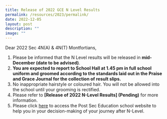 ```yaml
---
title: Release of 2022 GCE N Level Results
permalink: /resources/2023/permalink/
date: 2022-12-05
layout: post
description: ""
image: ""
---
```

Dear 2022 Sec 4N(A) & 4N(T) Montfortians,

1. Please be informed that the N Level results will be released in **mid-December (date to be advised)**. 
2. **You are expected to report to School Hall at 1.45 pm in full school uniform and groomed according to the standards laid out in the Praise and Grace Journal for the collection of result slips.**
3. No inappropriate hairstyle or coloured hair. You will not be allowed into the school until your grooming is rectified.
4. Please refer to **[Release of 2022 N-Level Results] (Pending)** for more information.
5. Please click [here](https://montfortsec.moe.edu.sg/curriculum/subject-combination/post-secondary-education) to access the Post Sec Education school website to help you in your decision-making of your journey after N-Level.